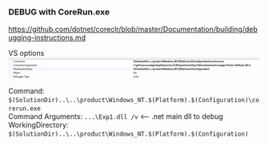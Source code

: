 ﻿### DEBUG with CoreRun.exe

https://github.com/dotnet/coreclr/blob/master/Documentation/building/debugging-instructions.md   


VS options
![File](file.png)

Command: `$(SolutionDir)..\..\product\Windows_NT.$(Platform).$(Configuration)\corerun.exe`  
Command Arguments: `...\Exp1.dll /v`  <-- .net main dll to debug  
WorkingDirectory: `$(SolutionDir)..\..\product\Windows_NT.$(Platform).$(Configuration)`
